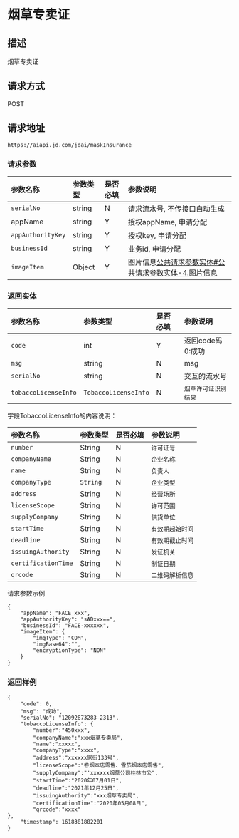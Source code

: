 # 烟草专卖证


## 描述
烟草专卖证

## 请求方式

POST

## 请求地址

```apl
https://aiapi.jd.com/jdai/maskInsurance
```



### 请求参数

| 参数名称          | 参数类型 | 是否必填 | 参数说明                                                     |
| :---------------- | :------- | :------- | :----------------------------------------------------------- |
| `serialNo`        | string   | N        | 请求流水号, 不传接口自动生成                                 |
| appName           | string   | Y        | 授权appName, 申请分配                                        |
| `appAuthorityKey` | string   | Y        | 授权key, 申请分配                                            |
| `businessId`      | string   | Y        | 业务id, 申请分配                                             |
| `imageItem`       | Object   | Y        | 图片信息[公共请求参数实体#公共请求参数实体-4.图片信息](https://cf.jd.com/pages/viewpage.action?pageId=138528176#id-公共请求参数实体-公共请求参数实体-4.图片信息) |

### 返回实体

| 参数名称             | 参数类型             | 是否必填 | 参数说明             |
| :------------------- | :------------------- | :------- | :------------------- |
| `code`               | int                  | Y        | 返回code码0:成功     |
| `msg`                | string               | N        | msg                  |
| `serialNo`           | string               | N        | 交互的流水号         |
| `tobaccoLicenseInfo` | `TobaccoLicenseInfo` | N        | `烟草许可证识别结果` |

字段TobaccoLicenseInfo的内容说明：

| 参数名称            | 参数类型 | 是否必填 | 参数说明         |
| :------------------ | :------- | :------- | :--------------- |
| `number`            | String   | N        | `许可证号`       |
| `companyName`       | String   | N        | `企业名称`       |
| `name`              | String   | N        | `负责人`         |
| `companyType`       | `String` | N        | `企业类型`       |
| `address`           | String   | N        | `经营场所`       |
| `licenseScope`      | String   | N        | `许可范围`       |
| `supplyCompany`     | String   | N        | `供货单位`       |
| `startTime`         | String   | N        | `有效期起始时间` |
| `deadline`          | String   | N        | `有效期截止时间` |
| `issuingAuthority`  | String   | N        | `发证机关`       |
| `certificationTime` | String   | N        | `制证日期`       |
| `qrcode`            | String   | N        | `二维码解析信息` |



请求参数示例

```
{
	"appName": "FACE_xxx",
	"appAuthorityKey": "sADxxx==",
	"businessId": "FACE-xxxxxx",
	"imageItem": {
		"imgType": "COM",
		"imgBase64":"",
		"encryptionType": "NON"
	}
}
```



### 返回样例

```
{
    "code": 0,
    "msg": "成功",
    "serialNo": "12092873283-2313",
    "tobaccoLicenseInfo": {
        "number":"450xxx",
		"companyName":"xxx烟草专卖局",
		"name":"xxxxx",
		"companyType":"xxxx",
 		"address":"xxxxxx家街133号",
		"licenseScope":"卷烟本店零售、雪茄烟本店零售",
		"supplyCompany":"'xxxxxx烟草公司桂林市公",
		"startTime":"2020年07月01日",
		"deadline":"2021年12月25日",
 		"issuingAuthority":"xxx烟草专卖局", 
 		"certificationTime":"2020年05月08日", 
 		"qrcode":"xxxx"
},
    "timestamp": 1618381882201
}
```